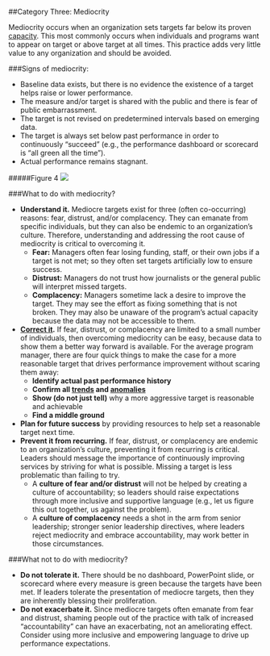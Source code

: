 ##Category Three: Mediocrity

Mediocrity occurs when an organization sets targets far below its proven [capacity](Glossary.md). This most commonly occurs when individuals and programs want to appear on target or above target at all times. This practice adds very little value to any organization and should be avoided. 

###Signs of mediocrity:
* Baseline data exists, but there is no evidence the existence of a target helps raise or lower performance.
* The measure and/or target is shared with the public and there is fear of public embarrassment.
* The target is not revised on predetermined intervals based on emerging data.
* The target is always set below past performance in order to continuously “succeed” (e.g., the performance dashboard or scorecard is “all green all the time”).
* Actual performance remains stagnant.

#####Figure 4
<img src="https://raw.githubusercontent.com/centerforgov/setting-performance-targets-getting-started-guide/master/Figures/Target%20Setting%20Graphic%20-%20Figure%204.png">

###What to do with mediocrity?
* **Understand it.** Mediocre targets exist for three (often co-occurring) reasons: fear, distrust, and/or complacency. They can emanate from specific individuals, but they can also be endemic to an organization’s culture. Therefore, understanding and addressing the root cause of mediocrity is critical to overcoming it.
  * **Fear:** Managers often fear losing funding, staff, or their own jobs if a target is not met; so they often set targets artificially low to ensure success.
  * **Distrust:** Managers do not trust how journalists or the general public will interpret missed targets. 
  * **Complacency:** Managers sometime lack a desire to improve the target. They may see the effort as fixing something that is not broken. They may also be unaware of the program’s actual capacity because the data may not be accessible to them. 
* **[Correct it](Practice.md).** If fear, distrust, or complacency are limited to a small number of individuals, then overcoming mediocrity can be easy, because data to show them a better way forward is available. For the average program manager, there are four quick things to make the case for a more reasonable target that drives performance improvement without scaring them away:
  * **Identify actual past performance history**
  * **Confirm all [trends](Glossary.md) and [anomalies](Glossary.md)**
  * **Show (do not just tell)** why a more aggressive target is reasonable and achievable
  * **Find a middle ground**
* **Plan for future success** by providing resources to help set a reasonable target next time.
* **Prevent it from recurring.** If fear, distrust, or complacency are endemic to an organization’s culture, preventing it from recurring is critical. Leaders should message the importance of continuously improving services by striving for what is possible. Missing a target is less problematic than failing to try. 
  * A **culture of fear and/or distrust** will not be helped by creating a culture of accountability; so leaders should raise expectations through more inclusive and supportive language (e.g., let us figure this out together, us against the problem). 
  * A **culture of complacency** needs a shot in the arm from senior leadership; stronger senior leadership directives, where leaders reject mediocrity and embrace accountability, may work better in those circumstances.

###What not to do with mediocrity?
* **Do not tolerate it.** There should be no dashboard, PowerPoint slide, or scorecard where every measure is green because the targets have been met. If leaders tolerate the presentation of mediocre targets, then they are inherently blessing their proliferation. 
* **Do not exacerbate it.** Since mediocre targets often emanate from fear and distrust, shaming people out of the practice with talk of increased “accountability” can have an exacerbating, not an ameliorating effect. Consider using more inclusive and empowering language to drive up performance expectations. 
